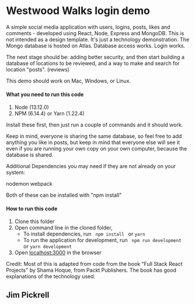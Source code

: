 # Westwood Walks login demo

A simple social media application with users, logins, posts, likes and comments - developed using 
React, Node, Express and MongoDB. This is not intended as a design template.  It's just a technology 
demonstration.  The Mongo database is hosted on Atlas.  Database access works.  Login works.

The next stage should be: adding better security, and then start building a database of locations
to be reviewed, and a way to make and search for location "posts".  (reviews)

This demo should work on Mac, Windows, or Linux.

#### What you need to run this code
1. Node (13.12.0)
2. NPM (6.14.4) or Yarn (1.22.4)

Install these first, then just run a couple of commands and it should work.

Keep in mind, everyone is sharing the same database, so feel free to add anything you 
like in posts, but keep in mind that everyone else will see it even if you are running
your own copy on your own computer, because the database is shared.  

Additional Dependencies you may need if they are not already on your system:

nodemon
webpack

Both of these can be installed with "npm install"

####  How to run this code
1. Clone this folder
3. Open command line in the cloned folder,
   - To install dependencies, run ```  npm install  ``` or ``` yarn ```
   - To run the application for development, run ```  npm run development  ``` or ``` yarn development ```
4. Open [localhost:3000](http://localhost:3000/) in the browser

Credit: Most of this is adapted from code from the book "Full Stack React Projects" by Shama Hoque, from 
Packt Publishers.  The book has good explanations of the technology used.

Jim Pickrell
---- 
